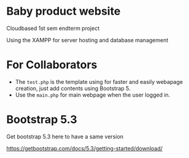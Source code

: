 # Baby product website
Cloudbased 1st sem endterm project

Using the XAMPP for server hosting and database management

# For Collaborators
- The <code>test.php</code> is the template using for faster and easily webapage creation, just add contents using Bootstrap 5.
- Use the <code>main.php</code> for main webpage when the user logged in.

# Bootstrap 5.3
Get bootstrap 5.3 here to have a same version

https://getbootstrap.com/docs/5.3/getting-started/download/
